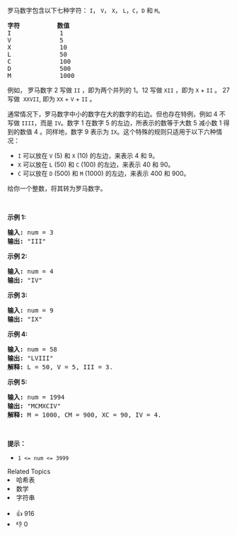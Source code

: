 <p>罗马数字包含以下七种字符： <code>I</code>， <code>V</code>， <code>X</code>， <code>L</code>，<code>C</code>，<code>D</code> 和 <code>M</code>。</p>

<pre>
<strong>字符</strong>          <strong>数值</strong>
I             1
V             5
X             10
L             50
C             100
D             500
M             1000</pre>

<p>例如， 罗马数字 2 写做 <code>II</code> ，即为两个并列的 1。12 写做 <code>XII</code> ，即为 <code>X</code> + <code>II</code> 。 27 写做  <code>XXVII</code>, 即为 <code>XX</code> + <code>V</code> + <code>II</code> 。</p>

<p>通常情况下，罗马数字中小的数字在大的数字的右边。但也存在特例，例如 4 不写做 <code>IIII</code>，而是 <code>IV</code>。数字 1 在数字 5 的左边，所表示的数等于大数 5 减小数 1 得到的数值 4 。同样地，数字 9 表示为 <code>IX</code>。这个特殊的规则只适用于以下六种情况：</p>

<ul>
	<li><code>I</code> 可以放在 <code>V</code> (5) 和 <code>X</code> (10) 的左边，来表示 4 和 9。</li>
	<li><code>X</code> 可以放在 <code>L</code> (50) 和 <code>C</code> (100) 的左边，来表示 40 和 90。 </li>
	<li><code>C</code> 可以放在 <code>D</code> (500) 和 <code>M</code> (1000) 的左边，来表示 400 和 900。</li>
</ul>

<p>给你一个整数，将其转为罗马数字。</p>

<p> </p>

<p><strong>示例 1:</strong></p>

<pre>
<strong>输入:</strong> num = 3
<strong>输出:</strong> "III"</pre>

<p><strong>示例 2:</strong></p>

<pre>
<strong>输入:</strong> num = 4
<strong>输出:</strong> "IV"</pre>

<p><strong>示例 3:</strong></p>

<pre>
<strong>输入:</strong> num = 9
<strong>输出:</strong> "IX"</pre>

<p><strong>示例 4:</strong></p>

<pre>
<strong>输入:</strong> num = 58
<strong>输出:</strong> "LVIII"
<strong>解释:</strong> L = 50, V = 5, III = 3.
</pre>

<p><strong>示例 5:</strong></p>

<pre>
<strong>输入:</strong> num = 1994
<strong>输出:</strong> "MCMXCIV"
<strong>解释:</strong> M = 1000, CM = 900, XC = 90, IV = 4.</pre>

<p> </p>

<p><strong>提示：</strong></p>

<ul>
	<li><code>1 <= num <= 3999</code></li>
</ul>
<div><div>Related Topics</div><div><li>哈希表</li><li>数学</li><li>字符串</li></div></div><br><div><li>👍 916</li><li>👎 0</li></div>